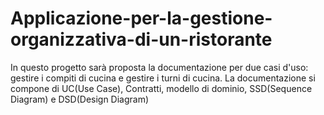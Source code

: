 # Applicazione-per-la-gestione-organizzativa-di-un-ristorante
In questo progetto sarà proposta la documentazione per due casi d'uso: gestire i compiti di cucina e gestire i turni di cucina. La documentazione si compone di UC(Use Case), Contratti, modello di dominio, SSD(Sequence Diagram) e DSD(Design Diagram)
